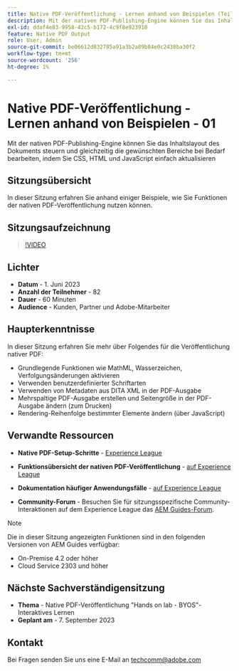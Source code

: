 ```yaml
---
title: Native PDF-Veröffentlichung - Lernen anhand von Beispielen (Teil 1)
description: Mit der nativen PDF-Publishing-Engine können Sie das Inhaltslayout des Dokuments steuern und gleichzeitig die gewünschten-Abschnitte bei Bedarf bearbeiten. Verwenden Sie dazu einfach zu aktualisierende CSS-, HTML- und JavaScript-Dateien.
exl-id: ddaf4e83-9958-42c5-b172-4c9f8e923910
feature: Native PDF Output
role: User, Admin
source-git-commit: be06612d832785a91a3b2a89b84e0c2438ba30f2
workflow-type: tm+mt
source-wordcount: '256'
ht-degree: 1%

---
```


# Native PDF-Veröffentlichung - Lernen anhand von Beispielen - 01

Mit der nativen PDF-Publishing-Engine können Sie das Inhaltslayout des Dokuments steuern und gleichzeitig die gewünschten Bereiche bei Bedarf bearbeiten, indem Sie CSS, HTML und JavaScript einfach aktualisieren

## Sitzungsübersicht

In dieser Sitzung erfahren Sie anhand einiger Beispiele, wie Sie Funktionen der nativen PDF-Veröffentlichung nutzen können.

## Sitzungsaufzeichnung

>[!VIDEO](https://video.tv.adobe.com/v/3420092/native-pdf-aem-guides?quality=12&learn=on)

## Lichter

- **Datum** - 1. Juni 2023
- **Anzahl der Teilnehmer** - 82
- **Dauer** - 60 Minuten
- **Audience** - Kunden, Partner und Adobe-Mitarbeiter

## Haupterkenntnisse

In dieser Sitzung erfahren Sie mehr über Folgendes für die Veröffentlichung nativer PDF:
- Grundlegende Funktionen wie MathML, Wasserzeichen, Verfolgungsänderungen aktivieren
- Verwenden benutzerdefinierter Schriftarten
- Verwenden von Metadaten aus DITA XML in der PDF-Ausgabe
- Mehrspaltige PDF-Ausgabe erstellen und Seitengröße in der PDF-Ausgabe ändern (zum Drucken)
- Rendering-Reihenfolge bestimmter Elemente ändern (über JavaScript)


## Verwandte Ressourcen

- **Native PDF-Setup-Schritte** - [Experience League](https://experienceleague.adobe.com/docs/experience-manager-guides-learn/tutorials/knowledge-base/kb-articles/publishing/configuring-aem-environment-for-native-pdf-publishing.html?lang=en)

- **Funktionsübersicht der nativen PDF-Veröffentlichung** - [auf Experience League](https://experienceleague.adobe.com/docs/experience-manager-guides-learn/tutorials/knowledge-base/expert-session/native-pdf-publishing-essentials-feb23.html?lang=en)

- **Dokumentation häufiger Anwendungsfälle** - [auf Experience League](https://experienceleague.adobe.com/docs/experience-manager-guides-learn/tutorials/install-guide/on-prem-ig/output-gen-config/config-native-pdf-publish/content-styles/stylesheet.html?lang=en)

- **Community-Forum** - Besuchen Sie für sitzungsspezifische Community-Interaktionen auf dem Experience League das [AEM Guides-Forum](https://experienceleaguecommunities.adobe.com/t5/experience-manager-guides/bd-p/xml-documentation-discussions).

>[!NOTE]
>
> Die in dieser Sitzung angezeigten Funktionen sind in den folgenden Versionen von AEM Guides verfügbar:
> - On-Premise 4.2 oder höher
> - Cloud Service 2303 und höher

## Nächste Sachverständigensitzung

- **Thema** - Native PDF-Veröffentlichung &quot;Hands on lab - BYOS&quot;- Interaktives Lernen
- **Geplant am** - 7. September 2023

## Kontakt

Bei Fragen senden Sie uns eine E-Mail an <techcomm@adobe.com>

